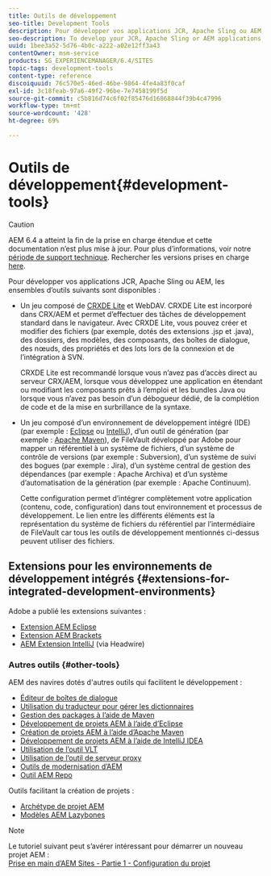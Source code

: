```yaml
---
title: Outils de développement
seo-title: Development Tools
description: Pour développer vos applications JCR, Apache Sling ou AEM, plusieurs ensembles d’outils sont disponibles.
seo-description: To develop your JCR, Apache Sling or AEM applications, a number of tool sets are available
uuid: 1bee3a52-5d76-4b0c-a222-a02e12ff3a43
contentOwner: msm-service
products: SG_EXPERIENCEMANAGER/6.4/SITES
topic-tags: development-tools
content-type: reference
discoiquuid: 76c570e5-46ed-46be-9864-4fe4a83f0caf
exl-id: 3c18feab-97a6-49f2-96be-7e7458199f5d
source-git-commit: c5b816d74c6f02f85476d16868844f39b4c47996
workflow-type: tm+mt
source-wordcount: '428'
ht-degree: 69%

---
```


# Outils de développement{#development-tools}

>[!CAUTION]
>
>AEM 6.4 a atteint la fin de la prise en charge étendue et cette documentation n’est plus mise à jour. Pour plus d’informations, voir notre [période de support technique](https://helpx.adobe.com/fr/support/programs/eol-matrix.html). Rechercher les versions prises en charge [here](https://experienceleague.adobe.com/docs/?lang=fr).

Pour développer vos applications JCR, Apache Sling ou AEM, les ensembles d’outils suivants sont disponibles :

* Un jeu composé de [CRXDE Lite](/help/sites-developing/developing-with-crxde-lite.md) et WebDAV. CRXDE Lite est incorporé dans CRX/AEM et permet d’effectuer des tâches de développement standard dans le navigateur. Avec CRXDE Lite, vous pouvez créer et modifier des fichiers (par exemple, dotés des extensions .jsp et .java), des dossiers, des modèles, des composants, des boîtes de dialogue, des nœuds, des propriétés et des lots lors de la connexion et de l’intégration à SVN.

   CRXDE Lite est recommandé lorsque vous n’avez pas d’accès direct au serveur CRX/AEM, lorsque vous développez une application en étendant ou modifiant les composants prêts à l’emploi et les bundles Java ou lorsque vous n’avez pas besoin d’un débogueur dédié, de la complétion de code et de la mise en surbrillance de la syntaxe.

* Un jeu composé d’un environnement de développement intégré (IDE) (par exemple : [Eclipse](/help/sites-developing/howto-projects-eclipse.md) ou [IntelliJ](/help/sites-developing/ht-intellij.md)), d’un outil de génération (par exemple : [Apache Maven](/help/sites-developing/ht-projects-maven.md)), de FileVault développé par Adobe pour mapper un référentiel à un système de fichiers, d’un système de contrôle de versions (par exemple : Subversion), d’un système de suivi des bogues (par exemple : Jira), d’un système central de gestion des dépendances (par exemple : Apache Archiva) et d’un système d’automatisation de la génération (par exemple : Apache Continuum).

   Cette configuration permet d’intégrer complètement votre application (contenu, code, configuration) dans tout environnement et processus de développement. Le lien entre les différents éléments est la représentation du système de fichiers du référentiel par l’intermédiaire de FileVault car tous les outils de développement mentionnés ci-dessus peuvent utiliser des fichiers.

## Extensions pour les environnements de développement intégrés {#extensions-for-integrated-development-environments}

Adobe a publié les extensions suivantes :

* [Extension AEM Eclipse](/help/sites-developing/aem-eclipse.md)
* [Extension AEM Brackets](/help/sites-developing/aem-brackets.md)
* [AEM Extension IntelliJ](https://github.com/headwirecom/aem-ide-tooling-4-intellij/blob/master/documenation/AEM%20Tooling%20Plugin%20for%20IntelliJ%20IDEA.pdf) (via Headwire)

### Autres outils {#other-tools}

AEM des navires dotés d&#39;autres outils qui facilitent le développement :

* [Éditeur de boîtes de dialogue](/help/sites-developing/dialog-editor.md)
* [Utilisation du traducteur pour gérer les dictionnaires](/help/sites-developing/i18n-translator.md)
* [Gestion des packages à l’aide de Maven](/help/sites-developing/vlt-mavenplugin.md)
* [Développement de projets AEM à l’aide d’Eclipse](/help/sites-developing/howto-projects-eclipse.md)
* [Création de projets AEM à l’aide d’Apache Maven](/help/sites-developing/ht-projects-maven.md)
* [Développement de projets AEM à l’aide de IntelliJ IDEA](/help/sites-developing/ht-intellij.md)
* [Utilisation de l’outil VLT](/help/sites-developing/ht-vlttool.md)
* [Utilisation de l’outil de serveur proxy](/help/sites-developing/ht-proxy-server.md)
* [Outils de modernisation d’AEM](/help/sites-developing/modernization-tools.md)
* [Outil AEM Repo](/help/sites-developing/aem-repo-tool.md)

Outils facilitant la création de projets :

* [Archétype de projet AEM](https://github.com/Adobe-Marketing-Cloud/aem-project-archetype)
* [Modèles AEM Lazybones](https://github.com/Adobe-Consulting-Services/lazybones-aem-templates)

>[!NOTE]
>
>Le tutoriel suivant peut s’avérer intéressant pour démarrer un nouveau projet AEM :\
>[Prise en main d’AEM Sites - Partie 1 - Configuration du projet](https://helpx.adobe.com/fr/experience-manager/kt/sites/using/getting-started-wknd-tutorial-develop/part1.html)
